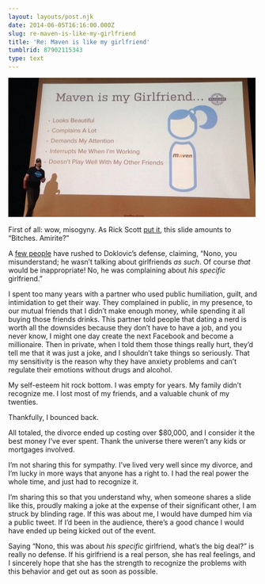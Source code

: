 ```yaml
---
layout: layouts/post.njk
date: 2014-06-05T16:16:00.000Z
slug: re-maven-is-like-my-girlfriend
title: 'Re: Maven is like my girlfriend'
tumblrid: 87902115343
type: text
---
```

<p><img src="./tumblr_inline_n6pd6oUQGg1qzgxun.jpg" alt="Maven is like my girlfriend; Looks beautiful; Complains a lot; Demands my attention; Interrupts me while I'm working; Doesn't play well with my other friends"/></p>

<p>First of all: wow, misogyny.  As Rick Scott <a href="https://twitter.com/shadowspar/status/474542211288137728">put it</a>, this slide amounts to &ldquo;Bitches. Amirite?&rdquo;</p>

<p>A <a href="https://twitter.com/peterc/status/474500361470742528">few people</a> have rushed to Doklovic&rsquo;s defense, claiming, &ldquo;Nono, you misunderstand; he wasn&rsquo;t talking about girlfriends <em>as such</em>.  Of course <em>that</em> would be inappropriate!  No, he was complaining about <em>his specific</em> girlfriend.&rdquo;</p>

<p>I spent too many years with a partner who used public humiliation, guilt, and intimidation to get their way.  They complained in public, in my presence, to our mutual friends that I didn&rsquo;t make enough money, while spending it all buying those friends drinks.  This partner told people that dating a nerd is worth all the downsides because they don&rsquo;t have to have a job, and you never know, I might one day create the next Facebook and become a millionaire.  Then in private, when I told them those things really hurt, they&rsquo;d tell me that it was just a joke, and I shouldn&rsquo;t take things so seriously.  That my sensitivity is the reason why they have anxiety problems and can&rsquo;t regulate their emotions without drugs and alcohol.</p>

<p>My self-esteem hit rock bottom.  I was empty for years.  My family didn&rsquo;t recognize me.  I lost most of my friends, and a valuable chunk of my twenties.</p>

<p>Thankfully, I bounced back.</p>

<p>All totaled, the divorce ended up costing over $80,000, and I consider it the best money I&rsquo;ve ever spent.  Thank the universe there weren&rsquo;t any kids or mortgages involved.</p>

<p>I&rsquo;m not sharing this for sympathy.  I&rsquo;ve lived very well since my divorce, and I&rsquo;m lucky in more ways that anyone has a right to.  I had the real power the whole time, and just had to recognize it.</p>

<p>I&rsquo;m sharing this so that you understand why, when someone shares a slide like this, proudly making a joke at the expense of their significant other, I am struck by blinding rage.  If this was about me, I would have dumped him via a public tweet.  If I&rsquo;d been in the audience, there&rsquo;s a good chance I would have ended up being kicked out of the event.</p>

<p>Saying &ldquo;Nono, this was about <em>his specific</em> girlfriend, what&rsquo;s the big deal?&rdquo; is really no defense.  If his girlfriend is a real person, she has real feelings, and I sincerely hope that she has the strength to recognize the problems with this behavior and get out as soon as possible.</p>

